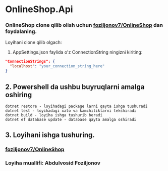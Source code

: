 # OnlineShop.Api

### OnlineShop clone qilib olish uchun [foziljonov7/OnlineShop](https://github.com/foziljonov7/OnlineShop.git) dan foydalaning.

Loyihani clone qilib olgach:

1. AppSettings.json faylida o'z ConnectionString ningizni kiriting:

```json
"ConnectionStrings": {
  "localhost": "your_connection_string_here"
}
```


## 2. Powershell da ushbu buyruqlarni amalga oshiring
```
dotnet restore - loyihadagi package larni qayta ishga tushuradi
dotnet test - loyihadagi xato va kamchiliklarni tekshiradi
dotnet build - loyiha ishga tushurib beradi
dotnet ef database update - database qayta amalga oshiradi
```

## 3. Loyihani ishga tushuring.


### [foziljonov7/OnlineShop](https://github.com/foziljonov7/OnlineShop)
### Loyiha muallifi: Abdulvosid Foziljonov
